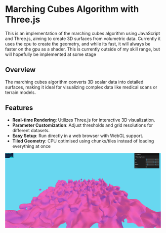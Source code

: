 # Marching Cubes Algorithm with Three.js

This is an implementation of the marching cubes algorithm using JavaScript and Three.js, aiming to create 3D surfaces from volumetric data. 
Currently it uses the cpu to create the geometry, and while its fast, it will always be faster on the gpu as a shader. This is currently outside of my skill range, but will hopefully be implemented at some stage

## Overview

The marching cubes algorithm converts 3D scalar data into detailed surfaces, making it ideal for visualizing complex data like medical scans or terrain models.


## Features

- **Real-time Rendering**: Utilizes Three.js for interactive 3D visualization.
- **Parameter Customization**: Adjust thresholds and grid resolutions for different datasets.
- **Easy Setup**: Run directly in a web browser with WebGL support.
- **Tiled Geometry**: CPU optimised using chunks/tiles instead of loading everything at once

![Marching cubes](./static/imgs/march.PNG)
